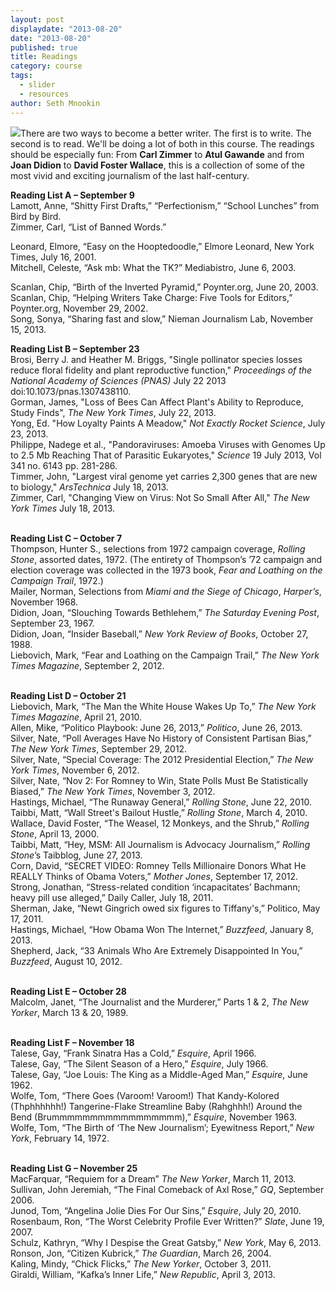 ```yaml
---
layout: post
displaydate: "2013-08-20"
date: "2013-08-20"
published: true
title: Readings
category: course
tags: 
  - slider
  - resources
author: Seth Mnookin
---
```


![](http://sethmnookin.com/wp-content/uploads/2013/08/edited-papers2.jpg)There are two ways to become a better writer. The first is to write. The second is to read. We'll be doing a lot of both in this course. The readings should be especially fun: From **Carl Zimmer** to **Atul Gawande** and from **Joan Didion** to **David Foster Wallace**, this is a collection of some of the most vivid and exciting journalism of the last half-century.


**Reading List A – September 9**<br>
Lamott, Anne, “Shitty First Drafts,” “Perfectionism,” “School Lunches” from Bird by Bird.<br>
Zimmer, Carl, “List of Banned Words.”<br>

Leonard, Elmore, “Easy on the Hooptedoodle,” Elmore Leonard, New York Times, July 16, 2001.<br>
Mitchell, Celeste, “Ask mb: What the TK?” Mediabistro, June 6, 2003.<br>

Scanlan, Chip, “Birth of the Inverted Pyramid,” Poynter.org, June 20, 2003.<br>
Scanlan, Chip, “Helping Writers Take Charge: Five Tools for Editors,” Poynter.org, November 29, 2002.<br>
Song, Sonya, “Sharing fast and slow,” Nieman Journalism Lab, November 15, 2013.<br>


**Reading List B – September 23**<br>
Brosi, Berry J. and Heather M. Briggs, "Single pollinator species losses reduce floral fidelity and plant reproductive function," _Proceedings of the National Academy of Sciences (PNAS)_  July 22 2013 doi:10.1073/pnas.1307438110. <br>
Gorman, James, "Loss of Bees Can Affect Plant's Ability to Reproduce, Study Finds", _The New York Times_, July 22, 2013. <br>
Yong, Ed. "How Loyalty Paints A Meadow," _Not Exactly Rocket Science_, July 23, 2013. <br>
Philippe, Nadege et al., "Pandoraviruses:  Amoeba Viruses with Genomes Up to 2.5 Mb Reaching That of Parasitic Eukaryotes," _Science_ 19 July 2013,  Vol 341 no. 6143 pp. 281-286. <br>
Timmer, John, "Largest viral genome yet carries 2,300 genes that are new to biology," _ArsTechnica_ July 18, 2013. <br>
Zimmer, Carl, "Changing View on Virus: Not So Small After All," _The New York Times_  July 18, 2013. <br><br>

**Reading List C – October 7**<br>
Thompson, Hunter S., selections from 1972 campaign coverage, _Rolling Stone_, assorted dates, 1972. (The entirety of Thompson’s ’72 campaign and election coverage was collected in the 1973 book, _Fear and Loathing on the Campaign Trail_, 1972.) <br>
Mailer, Norman, Selections from _Miami and the Siege of Chicago_, _Harper’s_, November 1968. <br>
Didion, Joan, “Slouching Towards Bethlehem,” _The Saturday Evening Post_, September 23, 1967. <br>
Didion, Joan, “Insider Baseball,” _New York Review of Books_, October 27, 1988. <br>
Liebovich, Mark, “Fear and Loathing on the Campaign Trail,” _The New York Times Magazine_, September 2, 2012.<br><br>

**Reading List D – October 21**<br>
Liebovich, Mark, “The Man the White House Wakes Up To,” _The New York Times Magazine_, April 21, 2010.<br>
Allen, Mike, “Politico Playbook: June 26, 2013,” _Politico_, June 26, 2013.<br>
Silver, Nate, “Poll Averages Have No History of Consistent Partisan Bias,” _The New York Times_, September 29, 2012.<br>
Silver, Nate, “Special Coverage: The 2012 Presidential Election,” _The New York Times_, November 6, 2012.<br>
Silver, Nate, “Nov 2: For Romney to Win, State Polls Must Be Statistically Biased,” _The New York Times_, November 3, 2012.<br>
Hastings, Michael, “The Runaway General,” _Rolling Stone_, June 22, 2010. <br>
Taibbi, Matt, “Wall Street's Bailout Hustle,” _Rolling Stone_, March 4, 2010.<br>
Wallace, David Foster, “The Weasel, 12 Monkeys, and the Shrub,” _Rolling Stone_, April 13, 2000.<br>
Taibbi, Matt, “Hey, MSM: All Journalism is Advocacy Journalism,” _Rolling Stone_’s Taibblog, June 27, 2013. <br>
Corn, David, “SECRET VIDEO: Romney Tells Millionaire Donors What He REALLY Thinks of Obama Voters,” _Mother Jones_, September 17, 2012.<br>
Strong, Jonathan, “Stress-related condition ‘incapacitates’ Bachmann; heavy pill use alleged,” Daily Caller, July 18, 2011.<br>
Sherman, Jake, “Newt Gingrich owed six figures to Tiffany's,” Politico, May 17, 2011.<br>
Hastings, Michael, “How Obama Won The Internet,” _Buzzfeed_, January 8, 2013.<br>
Shepherd, Jack, “33 Animals Who Are Extremely Disappointed In You,” _Buzzfeed_, August 10, 2012.<br><br>

**Reading List E – October 28**<br>
Malcolm, Janet, “The Journalist and the Murderer,” Parts 1 & 2, _The New Yorker_, March 13 & 20, 1989.<br><br>

**Reading List F – November 18**<br>
Talese, Gay, “Frank Sinatra Has a Cold,” _Esquire_, April 1966. <br>
Talese, Gay, “The Silent Season of a Hero,” _Esquire_, July 1966.<br>
Talese, Gay, “Joe Louis: The King as a Middle-Aged Man,” _Esquire_, June 1962. <br>
Wolfe, Tom, “There Goes (Varoom! Varoom!) That Kandy-Kolored (Thphhhhhh!) Tangerine-Flake Streamline Baby (Rahghhh!) Around the Bend (Brummmmmmmmmmmmmmmmm),” _Esquire_, November 1963.<br>
Wolfe, Tom, “The Birth of ‘The New Journalism’; Eyewitness Report,” _New York_, February 14, 1972.<br><br>

**Reading List G – November 25**<br>
MacFarquar, “Requiem for a Dream” _The New Yorker_, March 11, 2013.<br>
Sullivan, John Jeremiah, “The Final Comeback of Axl Rose,” _GQ_, September 2006.	<br>
Junod, Tom, “Angelina Jolie Dies For Our Sins,” _Esquire_, July 20, 2010.<br>
Rosenbaum, Ron, “The Worst Celebrity Profile Ever Written?” _Slate_, June 19, 2007.<br>
Schulz, Kathryn, “Why I Despise the Great Gatsby,” _New York_, May 6, 2013.<br>
Ronson, Jon, “Citizen Kubrick,” _The Guardian_, March 26, 2004.<br>
Kaling, Mindy, “Chick Flicks,” _The New Yorker_, October 3, 2011.<br>
Giraldi, William, “Kafka’s Inner Life,” _New Republic_, April 3, 2013.
